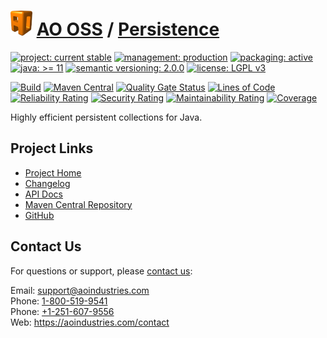 # [<img src="ao-logo.png" alt="AO Logo" width="35" height="40">](https://github.com/ao-apps) [AO OSS](https://github.com/ao-apps/ao-oss) / [Persistence](https://github.com/ao-apps/ao-persistence)

[![project: current stable](https://oss.aoapps.com/ao-badges/project-current-stable.svg)](https://aoindustries.com/life-cycle#project-current-stable)
[![management: production](https://oss.aoapps.com/ao-badges/management-production.svg)](https://aoindustries.com/life-cycle#management-production)
[![packaging: active](https://oss.aoapps.com/ao-badges/packaging-active.svg)](https://aoindustries.com/life-cycle#packaging-active)  
[![java: &gt;= 11](https://oss.aoapps.com/ao-badges/java-11.svg)](https://docs.oracle.com/en/java/javase/11/)
[![semantic versioning: 2.0.0](https://oss.aoapps.com/ao-badges/semver-2.0.0.svg)](http://semver.org/spec/v2.0.0.html)
[![license: LGPL v3](https://oss.aoapps.com/ao-badges/license-lgpl-3.0.svg)](https://www.gnu.org/licenses/lgpl-3.0)

[![Build](https://github.com/ao-apps/ao-persistence/workflows/Build/badge.svg?branch=master)](https://github.com/ao-apps/ao-persistence/actions?query=workflow%3ABuild)
[![Maven Central](https://maven-badges.herokuapp.com/maven-central/com.aoapps/ao-persistence/badge.svg)](https://maven-badges.herokuapp.com/maven-central/com.aoapps/ao-persistence)
[![Quality Gate Status](https://sonarcloud.io/api/project_badges/measure?branch=master&project=com.aoapps%3Aao-persistence&metric=alert_status)](https://sonarcloud.io/dashboard?branch=master&id=com.aoapps%3Aao-persistence)
[![Lines of Code](https://sonarcloud.io/api/project_badges/measure?branch=master&project=com.aoapps%3Aao-persistence&metric=ncloc)](https://sonarcloud.io/component_measures?branch=master&id=com.aoapps%3Aao-persistence&metric=ncloc)  
[![Reliability Rating](https://sonarcloud.io/api/project_badges/measure?branch=master&project=com.aoapps%3Aao-persistence&metric=reliability_rating)](https://sonarcloud.io/component_measures?branch=master&id=com.aoapps%3Aao-persistence&metric=Reliability)
[![Security Rating](https://sonarcloud.io/api/project_badges/measure?branch=master&project=com.aoapps%3Aao-persistence&metric=security_rating)](https://sonarcloud.io/component_measures?branch=master&id=com.aoapps%3Aao-persistence&metric=Security)
[![Maintainability Rating](https://sonarcloud.io/api/project_badges/measure?branch=master&project=com.aoapps%3Aao-persistence&metric=sqale_rating)](https://sonarcloud.io/component_measures?branch=master&id=com.aoapps%3Aao-persistence&metric=Maintainability)
[![Coverage](https://sonarcloud.io/api/project_badges/measure?branch=master&project=com.aoapps%3Aao-persistence&metric=coverage)](https://sonarcloud.io/component_measures?branch=master&id=com.aoapps%3Aao-persistence&metric=Coverage)

Highly efficient persistent collections for Java.

## Project Links
* [Project Home](https://oss.aoapps.com/persistence/)
* [Changelog](https://oss.aoapps.com/persistence/changelog)
* [API Docs](https://oss.aoapps.com/persistence/apidocs/)
* [Maven Central Repository](https://search.maven.org/artifact/com.aoapps/ao-persistence)
* [GitHub](https://github.com/ao-apps/ao-persistence)

## Contact Us
For questions or support, please [contact us](https://aoindustries.com/contact):

Email: [support@aoindustries.com](mailto:support@aoindustries.com)  
Phone: [1-800-519-9541](tel:1-800-519-9541)  
Phone: [+1-251-607-9556](tel:+1-251-607-9556)  
Web: https://aoindustries.com/contact
